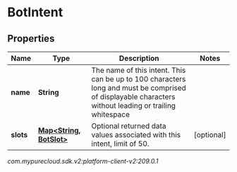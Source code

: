 # BotIntent


## Properties

| Name | Type | Description | Notes |
| ------------ | ------------- | ------------- | ------------- |
| **name** | **String** | The name of this intent.  This can be up to 100 characters long and must be comprised of displayable characters without leading or trailing whitespace |  |
| **slots** | [**Map&lt;String, BotSlot&gt;**](BotSlot) | Optional returned data values associated with this intent, limit of 50. |  [optional] |




_com.mypurecloud.sdk.v2:platform-client-v2:209.0.1_
